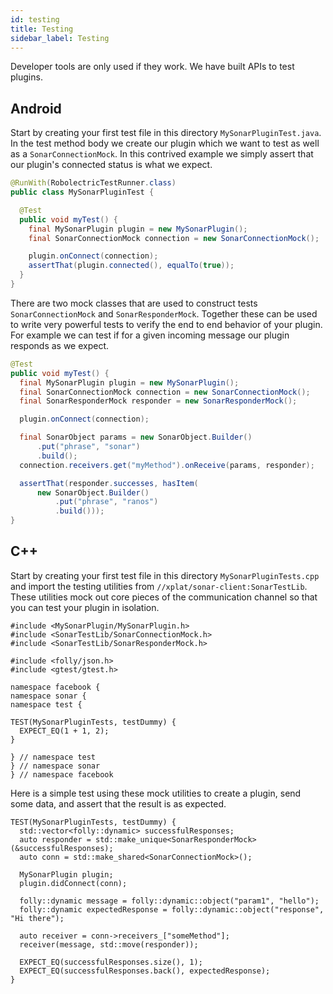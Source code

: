 ```yaml
---
id: testing
title: Testing
sidebar_label: Testing
---
```


Developer tools are only used if they work. We have built APIs to test plugins.

## Android

Start by creating your first test file in this directory `MySonarPluginTest.java`. In the test method body we create our plugin which we want to test as well as a `SonarConnectionMock`. In this contrived example we simply assert that our plugin's connected status is what we expect.

```java
@RunWith(RobolectricTestRunner.class)
public class MySonarPluginTest {

  @Test
  public void myTest() {
    final MySonarPlugin plugin = new MySonarPlugin();
    final SonarConnectionMock connection = new SonarConnectionMock();

    plugin.onConnect(connection);
    assertThat(plugin.connected(), equalTo(true));
  }
}
```

There are two mock classes that are used to construct tests `SonarConnectionMock` and `SonarResponderMock`. Together these can be used to write very powerful tests to verify the end to end behavior of your plugin. For example we can test if for a given incoming message our plugin responds as we expect.

```java
@Test
public void myTest() {
  final MySonarPlugin plugin = new MySonarPlugin();
  final SonarConnectionMock connection = new SonarConnectionMock();
  final SonarResponderMock responder = new SonarResponderMock();

  plugin.onConnect(connection);

  final SonarObject params = new SonarObject.Builder()
      .put("phrase", "sonar")
      .build();
  connection.receivers.get("myMethod").onReceive(params, responder);

  assertThat(responder.successes, hasItem(
      new SonarObject.Builder()
          .put("phrase", "ranos")
          .build()));
}
```

## C++

Start by creating your first test file in this directory `MySonarPluginTests.cpp` and import the testing utilities from `//xplat/sonar-client:SonarTestLib`. These utilities mock out core pieces of the communication channel so that you can test your plugin in isolation.

```
#include <MySonarPlugin/MySonarPlugin.h>
#include <SonarTestLib/SonarConnectionMock.h>
#include <SonarTestLib/SonarResponderMock.h>

#include <folly/json.h>
#include <gtest/gtest.h>

namespace facebook {
namespace sonar {
namespace test {

TEST(MySonarPluginTests, testDummy) {
  EXPECT_EQ(1 + 1, 2);
}

} // namespace test
} // namespace sonar
} // namespace facebook
```

Here is a simple test using these mock utilities to create a plugin, send some data, and assert that the result is as expected.

```
TEST(MySonarPluginTests, testDummy) {
  std::vector<folly::dynamic> successfulResponses;
  auto responder = std::make_unique<SonarResponderMock>(&successfulResponses);
  auto conn = std::make_shared<SonarConnectionMock>();

  MySonarPlugin plugin;
  plugin.didConnect(conn);

  folly::dynamic message = folly::dynamic::object("param1", "hello");
  folly::dynamic expectedResponse = folly::dynamic::object("response", "Hi there");

  auto receiver = conn->receivers_["someMethod"];
  receiver(message, std::move(responder));

  EXPECT_EQ(successfulResponses.size(), 1);
  EXPECT_EQ(successfulResponses.back(), expectedResponse);
}
```
